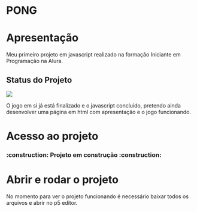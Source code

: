 # PONG

<h1> Apresentação </h1>

<p>Meu primeiro projeto em javascript realizado na formação Iniciante em Programação na Alura.</p>

<h2> Status do Projeto </h2>

<p>
<img src="http://img.shields.io/static/v1?label=STATUS&message=EM%20DESENVOLVIMENTO&color=GREEN&style=for-the-badge"/>
</p>

<p>O jogo em si já está finalizado e o javascript concluído, pretendo ainda desenvolver uma página em html com apresentação e o jogo funcionando.</p>

# Acesso ao projeto

<h3>     
    :construction:  Projeto em construção  :construction:  
</h3>

# Abrir e rodar o projeto

No momento para ver o projeto funcionando é necessário baixar todos os arquivos e abrir no p5 editor.

